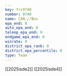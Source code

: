 ```yaml
---
key: frc9740
number: 9740
name: CAN://Bus
epa_end: 0
auto_epa_end: 0
teleop_epa_end: 0
endgame_epa_end: 0
winrate: 0
district_epa_rank: 0
district_epa_percentile: 0
type: Team
---
```

[[2025isde2]]
[[2025isde4]]
